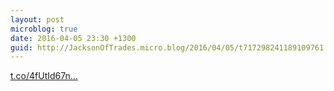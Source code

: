```yaml
---
layout: post
microblog: true
date: 2016-04-05 23:30 +1300
guid: http://JacksonOfTrades.micro.blog/2016/04/05/t717298241189109761.html
---
```

[t.co/4fUtId67n...](https://t.co/4fUtId67nl)
